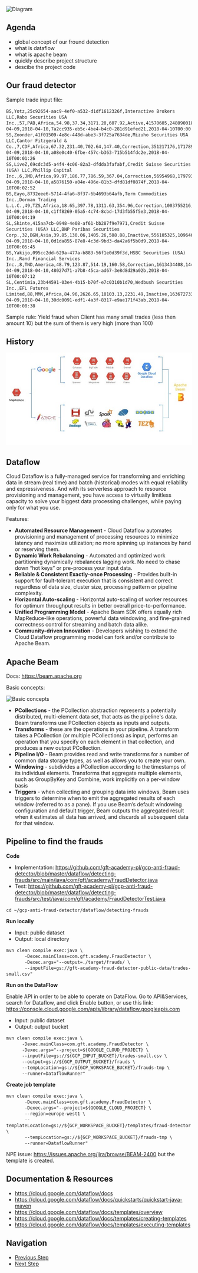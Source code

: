 ![Diagram](https://github.com/gft-academy-pl/gcp-anti-fraud-detector/blob/master/assets/dataflow-highlight.png?raw=true)

## Agenda
- global concept of our fround detection
- what is dataflow
- what is apache beam
- quickly describe project structure
- descibe the project code 

## Our fraud detector

Sample trade input file:

```
BS,Yotz,25c92654-aac9-4ef0-a532-d1df1612326f,Interactive Brokers LLC,Rabo Securities USA Inc.,57,PAB,Africa,54.98,37.34,3171.20,607.92,Active,41570605,248090018,1880621363,1604158196,2018-04-09,2018-04-10,7a2cc935-eb5c-4be4-b4c0-281d91efed21,2018-04-10T00:00
SS,Zoonder,41f01509-4e8c-448d-abe3-3f725a7634de,Mizuho Securities USA LLC,Cantor Fitzgerald & Co.,7,CDF,Africa,67.32,231.40,702.64,147.40,Correction,351217176,1717896528,794008364,603265844,2018-04-09,2018-04-10,a08e0c40-6fbe-457c-b363-715b514fdc2e,2018-04-10T00:01:26
SS,LiveZ,69cdc3d5-a4f4-4c06-82a3-dfdda3fafabf,Credit Suisse Securities (USA) LLC,Phillip Capital Inc.,6,JMD,Africa,99.97,186.77,786.59,367.04,Correction,56954968,179793288,458087528,2127570952,2018-04-09,2018-04-10,a5876150-a04e-496e-81b3-dfd81df0874f,2018-04-10T00:02:52
BS,Eayo,8732eee6-5714-4fa6-8f37-6b4693b64afb,Term Commodities Inc.,Dorman Trading L.L.C.,49,TZS,Africa,18.65,397.78,1311.63,354.96,Correction,1003755216,427232961,1412676551,713772300,2018-04-09,2018-04-10,c1ff8269-05a5-4c74-8cbd-17d3fb55f5e3,2018-04-10T00:04:19
SL,Skinte,415aa7cb-0948-4e08-af61-bb287f9e7971,Credit Suisse Securities (USA) LLC,BNP Paribas Securities Corp.,32,BGN,Asia,39.85,130.06,1405.26,508.88,Inactive,556105325,1096460217,437062855,136211935,2018-04-09,2018-04-10,0d1da855-87e8-4c3d-9bd3-da42a6f5b0d9,2018-04-10T00:05:45
BS,Yakijo,095cc2dd-629a-477a-b883-56f1e0d39f3d,HSBC Securities (USA) Inc.,Rand Financial Services Inc.,8,TND,America,48.79,123.87,514.19,160.58,Correction,1613434408,144675993,1712279215,803879096,2018-04-09,2018-04-10,48027d71-a7b8-45ca-ad67-3e8d8d29a02b,2018-04-10T00:07:12
SL,Centimia,23b44591-03e4-4b15-b70f-e7c0310b1d70,Wedbush Securities Inc.,EFL Futures Limited,88,MMK,Africa,84.96,2626.65,10103.13,2231.49,Inactive,163672733,752233789,1843180636,1249479966,2018-04-09,2018-04-10,30dc0091-edf1-4a3f-8317-e9ae171f43ab,2018-04-10T00:08:38
```

Sample rule: Yield fraud when Client has many small trades (less then amount 10) but the sum of them is very high (more than 100)

## History

[![History](./assets/history.jpg)](https://raw.githubusercontent.com/gft-academy-pl/gcp-anti-fraud-detector/master/assets/history.jpg)

## Dataflow

Cloud Dataflow is a fully-managed service for transforming and enriching data in stream (real time) and batch (historical) modes with equal reliability and expressiveness. 
And with its serverless approach to resource provisioning and management, you have access to virtually limitless capacity to solve your biggest data processing challenges, while paying only for what you use.

Features:
- **Automated Resource Management** - Cloud Dataflow automates provisioning and management of processing resources to minimize latency and maximize utilization; no more spinning up instances by hand or reserving them.
- **Dynamic Work Rebalancing** - Automated and optimized work partitioning dynamically rebalances lagging work. No need to chase down “hot keys” or pre-process your input data.
- **Reliable & Consistent Exactly-once Processing** - Provides built-in support for fault-tolerant execution that is consistent and correct regardless of data size, cluster size, processing pattern or pipeline complexity.
- **Horizontal Auto-scaling** - Horizontal auto-scaling of worker resources for optimum throughput results in better overall price-to-performance.
- **Unified Programming Model** - Apache Beam SDK offers equally rich MapReduce-like operations, powerful data windowing, and fine-grained correctness control for streaming and batch data alike.
- **Community-driven Innovation** - Developers wishing to extend the Cloud Dataflow programming model can fork and/or contribute to Apache Beam.

## Apache Beam

Docs: https://beam.apache.org

Basic concepts:

![Basic concepts](https://beam.apache.org/images/design-your-pipeline-linear.png)
- **PCollections** - the PCollection abstraction represents a potentially distributed, multi-element data set, that acts as the pipeline's data. Beam transforms use PCollection objects as inputs and outputs.
- **Transforms** - these are the operations in your pipeline. A transform takes a PCollection (or multiple PCollections) as input, performs an operation that you specify on each element in that collection, and produces a new output PCollection.
- **Pipeline I/O** - Beam provides read and write transforms for a number of common data storage types, as well as allows you to create your own.
- **Windowing** - subdivides a PCollection according to the timestamps of its individual elements. Transforms that aggregate multiple elements, such as GroupByKey and Combine, work implicitly on a per-window basis 
- **Triggers** - when collecting and grouping data into windows, Beam uses triggers to determine when to emit the aggregated results of each window (referred to as a pane). If you use Beam’s default windowing configuration and default trigger, Beam outputs the aggregated result when it estimates all data has arrived, and discards all subsequent data for that window.

## Pipeline to find the frauds

**Code**
- Implementation: https://github.com/gft-academy-pl/gcp-anti-fraud-detector/blob/master/dataflow/detecting-frauds/src/main/java/com/gft/academy/FraudDetector.java
- Test: https://github.com/gft-academy-pl/gcp-anti-fraud-detector/blob/master/dataflow/detecting-frauds/src/test/java/com/gft/academy/FraudDetectorTest.java

```
cd ~/gcp-anti-fraud-detector/dataflow/detecting-frauds
```
 
**Run locally**

- Input: public dataset
- Output: local directory

```
mvn clean compile exec:java \
       -Dexec.mainClass=com.gft.academy.FraudDetector \
       -Dexec.args="--output=./target/frauds/ \
       --inputFile=gs://gft-academy-fraud-detector-public-data/trades-small.csv"
```
 
**Run on the DataFlow**

Enable API in order to be able to operate on DataFlow. Go to API&Services, search for Dataflow, and click Enable button, or use this link: https://console.cloud.google.com/apis/library/dataflow.googleapis.com

- Input: public dataset
- Output: output bucket

```
mvn clean compile exec:java \
      -Dexec.mainClass=com.gft.academy.FraudDetector \
      -Dexec.args="--project=${GOOGLE_CLOUD_PROJECT} \
      --inputFile=gs://${GCP_INPUT_BUCKET}/trades-small.csv \
      --output=gs://${GCP_OUTPUT_BUCKET}/frauds \
      --tempLocation=gs://${GCP_WORKSPACE_BUCKET}/frauds-tmp \
      --runner=DataflowRunner"
```

**Create job template**

```
mvn clean compile exec:java \
       -Dexec.mainClass=com.gft.academy.FraudDetector \
       -Dexec.args="--project=${GOOGLE_CLOUD_PROJECT} \
       --region=europe-west1 \
       --templateLocation=gs://${GCP_WORKSPACE_BUCKET}/templates/fraud-detector \
       --tempLocation=gs://${GCP_WORKSPACE_BUCKET}/frauds-tmp \
       --runner=DataflowRunner"
```

NPE issue: https://issues.apache.org/jira/browse/BEAM-2400 but the template is created.

## Documentation & Resources
- https://cloud.google.com/dataflow/docs
- https://cloud.google.com/dataflow/docs/quickstarts/quickstart-java-maven
- https://cloud.google.com/dataflow/docs/templates/overview
- https://cloud.google.com/dataflow/docs/templates/creating-templates
- https://cloud.google.com/dataflow/docs/templates/executing-templates

## Navigation

- [Previous Step](./01-storage.md)
- [Next Step](./03-cloud-functions.md)
